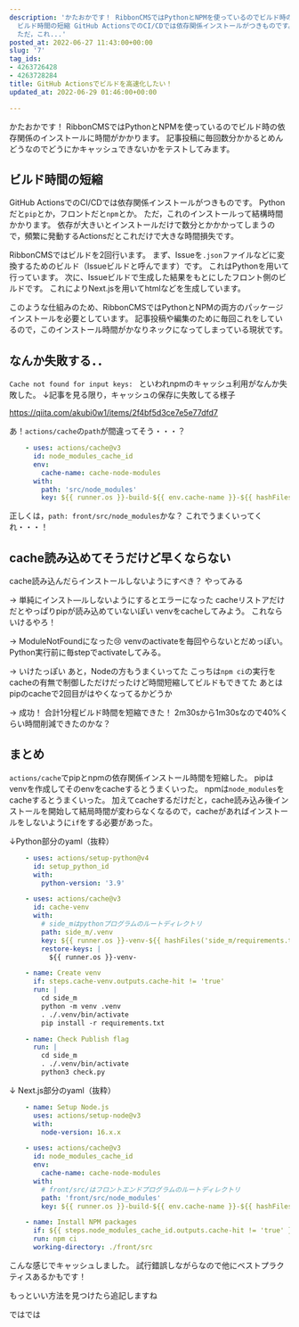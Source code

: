 ```yaml
---
description: 'かたおかです！ RibbonCMSではPythonとNPMを使っているのでビルド時の依存関係のインストールに時間がかかります。 記事投稿に毎回数分かかるとめんどうなのでどうにかキャッシュできないかをテストしてみます。  ##
  ビルド時間の短縮 GitHub ActionsでのCI/CDでは依存関係インストールがつきものです。 Pythonだと`pip`とか，フロントだと`npm`とか。
  ただ，これ...'
posted_at: 2022-06-27 11:43:00+00:00
slug: '7'
tag_ids:
- 4263726428
- 4263728284
title: GitHub Actionsでビルドを高速化したい！
updated_at: 2022-06-29 01:46:00+00:00

---
```

かたおかです！
RibbonCMSではPythonとNPMを使っているのでビルド時の依存関係のインストールに時間がかかります。
記事投稿に毎回数分かかるとめんどうなのでどうにかキャッシュできないかをテストしてみます。

## ビルド時間の短縮
GitHub ActionsでのCI/CDでは依存関係インストールがつきものです。
Pythonだと`pip`とか，フロントだと`npm`とか。
ただ，これのインストールって結構時間かかります。
依存が大きいとインストールだけで数分とかかかってしまうので，頻繁に発動するActionsだとこれだけで大きな時間損失です。
<br/>

RibbonCMSではビルドを2回行います。
まず、Issueを`.json`ファイルなどに変換するためのビルド（Issueビルドと呼んでます）です。
これはPythonを用いて行っています。
次に、Issueビルドで生成した結果をもとにしたフロント側のビルドです。
これによりNext.jsを用いてhtmlなどを生成しています。
<br/>

このような仕組みのため、RibbonCMSではPythonとNPMの両方のパッケージインストールを必要としています。
記事投稿や編集のために毎回これをしているので，このインストール時間がかなりネックになってしまっている現状です。

## なんか失敗する．．

`Cache not found for input keys: ` といわれnpmのキャッシュ利用がなんか失敗した。
↓記事を見る限り，キャッシュの保存に失敗してる様子

https://qiita.com/akubi0w1/items/2f4bf5d3ce7e5e77dfd7

あ！`actions/cache`の`path`が間違ってそう・・・？
```yaml
    - uses: actions/cache@v3
      id: node_modules_cache_id
      env:
        cache-name: cache-node-modules
      with:
        path: 'src/node_modules'
        key: ${{ runner.os }}-build-${{ env.cache-name }}-${{ hashFiles('front/src/package-lock.json') }}
```
正しくは，`path: front/src/node_modules`かな？
これでうまくいってくれ・・・！

## cache読み込めてそうだけど早くならない
cache読み込んだらインストールしないようにすべき？
やってみる
<br/>

-> 単純にインスト―ルしないようにするとエラーになった
cacheリストアだけだとやっぱりpipが読み込めていないぽい
venvをcacheしてみよう。
これならいけるやろ！
<br/>

-> ModuleNotFoundになった😢
venvのactivateを毎回やらないとだめっぽい。
Python実行前に毎stepでactivateしてみる。
<br/>

-> いけたっぽい
あと，Nodeの方もうまくいってた
こっちは`npm ci`の実行をcacheの有無で制御しただけだったけど時間短縮してビルドもできてた
あとはpipのcacheで2回目がはやくなってるかどうか
<br/>

-> 成功！
合計1分程ビルド時間を短縮できた！
2m30sから1m30sなので40%くらい時間削減できたのかな？

## まとめ
`actions/cache`でpipとnpmの依存関係インストール時間を短縮した。
pipはvenvを作成してそのenvをcacheするとうまくいった。
npmは`node_modules`をcacheするとうまくいった。
加えてcacheするだけだと，cache読み込み後インストールを開始して結局時間が変わらなくなるので，cacheがあればインストールをしないように`if`をする必要があった。

↓Python部分のyaml（抜粋）
```yaml
    - uses: actions/setup-python@v4
      id: setup_python_id
      with:
        python-version: '3.9'

    - uses: actions/cache@v3
      id: cache-venv
      with:
        # side_mはpythonプログラムのルートディレクトリ
        path: side_m/.venv
        key: ${{ runner.os }}-venv-${{ hashFiles('side_m/requirements.txt') }}
        restore-keys: |
          ${{ runner.os }}-venv-

    - name: Create venv
      if: steps.cache-venv.outputs.cache-hit != 'true'
      run: |
        cd side_m
        python -m venv .venv
        . ./.venv/bin/activate
        pip install -r requirements.txt

    - name: Check Publish flag
      run: |
        cd side_m
        . ./.venv/bin/activate
        python3 check.py
```

↓ Next.js部分のyaml（抜粋）
```yaml
    - name: Setup Node.js
      uses: actions/setup-node@v3
      with:
        node-version: 16.x.x

    - uses: actions/cache@v3
      id: node_modules_cache_id
      env:
        cache-name: cache-node-modules
      with:
        # front/src/はフロントエンドプログラムのルートディレクトリ
        path: 'front/src/node_modules'
        key: ${{ runner.os }}-build-${{ env.cache-name }}-${{ hashFiles('front/src/package-lock.json') }}

    - name: Install NPM packages
      if: ${{ steps.node_modules_cache_id.outputs.cache-hit != 'true' }}
      run: npm ci
      working-directory: ./front/src
```

こんな感じでキャッシュしました。
試行錯誤しながらなので他にベストプラクティスあるかもです！

もっといい方法を見つけたら追記しますね

ではでは
